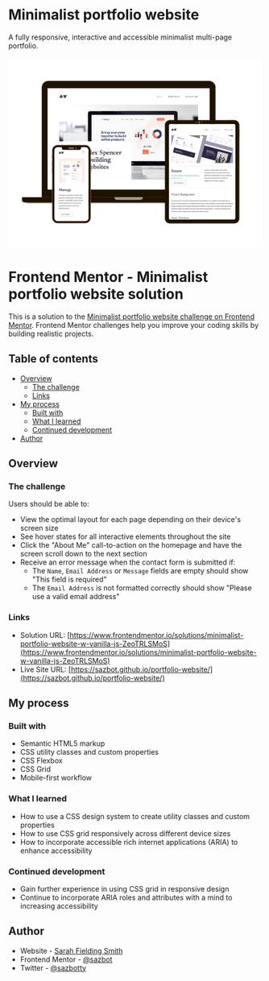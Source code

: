 # Minimalist portfolio website

A fully responsive, interactive and accessible minimalist multi-page portfolio.

![Preview for the Minimalist Portfolio site](preview.png)

# Frontend Mentor - Minimalist portfolio website solution

This is a solution to the [Minimalist portfolio website challenge on Frontend Mentor](https://www.frontendmentor.io/challenges/minimalist-portfolio-website-LMy-ZRyiE). Frontend Mentor challenges help you improve your coding skills by building realistic projects.

## Table of contents

- [Overview](#overview)
  - [The challenge](#the-challenge)
  - [Links](#links)
- [My process](#my-process)
  - [Built with](#built-with)
  - [What I learned](#what-i-learned)
  - [Continued development](#continued-development)
- [Author](#author)

## Overview

### The challenge

Users should be able to:

- View the optimal layout for each page depending on their device's screen size
- See hover states for all interactive elements throughout the site
- Click the "About Me" call-to-action on the homepage and have the screen scroll down to the next section
- Receive an error message when the contact form is submitted if:
  - The `Name`, `Email Address` or `Message` fields are empty should show "This field is required"
  - The `Email Address` is not formatted correctly should show "Please use a valid email address"

### Links

- Solution URL: [https://www.frontendmentor.io/solutions/minimalist-portfolio-website-w-vanilla-js-ZeoTRLSMoS](https://www.frontendmentor.io/solutions/minimalist-portfolio-website-w-vanilla-js-ZeoTRLSMoS)
- Live Site URL: [https://sazbot.github.io/portfolio-website/](https://sazbot.github.io/portfolio-website/)

## My process

### Built with

- Semantic HTML5 markup
- CSS utility classes and custom properties
- CSS Flexbox
- CSS Grid
- Mobile-first workflow

### What I learned

- How to use a CSS design system to create utility classes and custom properties
- How to use CSS grid responsively across different device sizes
- How to incorporate accessible rich internet applications (ARIA) to enhance accessibility

### Continued development

- Gain further experience in using CSS grid in responsive design
- Continue to incorporate ARIA roles and attributes with a mind to increasing accessibility

## Author

- Website - [Sarah Fielding Smith](https://www.your-site.com)
- Frontend Mentor - [@sazbot](https://www.frontendmentor.io/profile/sazbot)
- Twitter - [@sazbotty](https://www.twitter.com/sazbotty)

